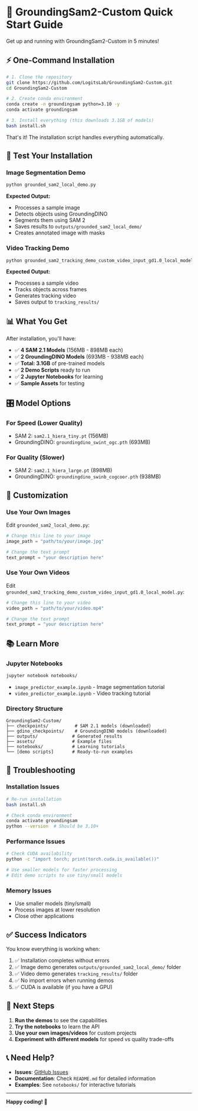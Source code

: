 # 🚀 GroundingSam2-Custom Quick Start Guide

Get up and running with GroundingSam2-Custom in 5 minutes!

## ⚡ One-Command Installation

```bash
# 1. Clone the repository
git clone https://github.com/LogitsLab/GroundingSam2-Custom.git
cd GroundingSam2-Custom

# 2. Create conda environment
conda create -n groundingsam python=3.10 -y
conda activate groundingsam

# 3. Install everything (this downloads 3.1GB of models)
bash install.sh
```

That's it! The installation script handles everything automatically.

## 🎯 Test Your Installation

### Image Segmentation Demo

```bash
python grounded_sam2_local_demo.py
```

**Expected Output:**
- Processes a sample image
- Detects objects using GroundingDINO
- Segments them using SAM 2
- Saves results to `outputs/grounded_sam2_local_demo/`
- Creates annotated image with masks

### Video Tracking Demo

```bash
python grounded_sam2_tracking_demo_custom_video_input_gd1.0_local_model.py
```

**Expected Output:**
- Processes a sample video
- Tracks objects across frames
- Generates tracking video
- Saves output to `tracking_results/`

## 📊 What You Get

After installation, you'll have:

- ✅ **4 SAM 2.1 Models** (156MB - 898MB each)
- ✅ **2 GroundingDINO Models** (693MB - 938MB each)
- ✅ **Total: 3.1GB** of pre-trained models
- ✅ **2 Demo Scripts** ready to run
- ✅ **2 Jupyter Notebooks** for learning
- ✅ **Sample Assets** for testing

## 🎛️ Model Options

### For Speed (Lower Quality)
- SAM 2: `sam2.1_hiera_tiny.pt` (156MB)
- GroundingDINO: `groundingdino_swint_ogc.pth` (693MB)

### For Quality (Slower)
- SAM 2: `sam2.1_hiera_large.pt` (898MB)
- GroundingDINO: `groundingdino_swinb_cogcoor.pth` (938MB)

## 🔧 Customization

### Use Your Own Images

Edit `grounded_sam2_local_demo.py`:

```python
# Change this line to your image
image_path = "path/to/your/image.jpg"

# Change the text prompt
text_prompt = "your description here"
```

### Use Your Own Videos

Edit `grounded_sam2_tracking_demo_custom_video_input_gd1.0_local_model.py`:

```python
# Change this line to your video
video_path = "path/to/your/video.mp4"

# Change the text prompt
text_prompt = "your description here"
```

## 📚 Learn More

### Jupyter Notebooks

```bash
jupyter notebook notebooks/
```

- `image_predictor_example.ipynb` - Image segmentation tutorial
- `video_predictor_example.ipynb` - Video tracking tutorial

### Directory Structure

```
GroundingSam2-Custom/
├── checkpoints/          # SAM 2.1 models (downloaded)
├── gdino_checkpoints/    # GroundingDINO models (downloaded)
├── outputs/             # Generated results
├── assets/              # Example files
├── notebooks/           # Learning tutorials
└── [demo scripts]       # Ready-to-run examples
```

## 🐛 Troubleshooting

### Installation Issues

```bash
# Re-run installation
bash install.sh

# Check conda environment
conda activate groundingsam
python --version  # Should be 3.10+
```

### Performance Issues

```bash
# Check CUDA availability
python -c "import torch; print(torch.cuda.is_available())"

# Use smaller models for faster processing
# Edit demo scripts to use tiny/small models
```

### Memory Issues

- Use smaller models (tiny/small)
- Process images at lower resolution
- Close other applications

## ✅ Success Indicators

You know everything is working when:

1. ✅ Installation completes without errors
2. ✅ Image demo generates `outputs/grounded_sam2_local_demo/` folder
3. ✅ Video demo generates `tracking_results/` folder
4. ✅ No import errors when running demos
5. ✅ CUDA is available (if you have a GPU)

## 🎉 Next Steps

1. **Run the demos** to see the capabilities
2. **Try the notebooks** to learn the API
3. **Use your own images/videos** for custom projects
4. **Experiment with different models** for speed vs quality trade-offs

## 📞 Need Help?

- **Issues**: [GitHub Issues](https://github.com/LogitsLab/GroundingSam2-Custom/issues)
- **Documentation**: Check `README.md` for detailed information
- **Examples**: See `notebooks/` for interactive tutorials

---

**Happy coding! 🚀**
